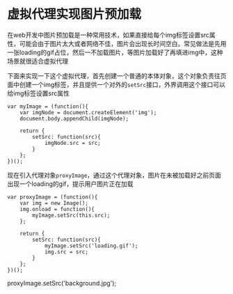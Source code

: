 # 虚拟代理实现图片预加载

在web开发中图片预加载是一种常用技术，如果直接给每个img标签设置src属性，可能会由于图片太大或者网络不佳，图片会出现长时间空白。常见做法是先用一张loading的gif占位，然后一不加载图片，等图片加载好了再填进img中，这种场景就很适合虚拟代理

下面来实现一下这个虚拟代理，首先创建一个普通的本体对象，这个对象负责往页面中创建一个img标签，并且提供一个对外的`setSrc`接口，外界调用这个接口可以给img标签设置src属性

    var myImage = (function(){
        var imgNode = document.createElement('img');
        document.body.appendChild(imgNode);

        return {
            setSrc: function(src){
                imgNode.src = src;
            }
        };
    })();

现在引入代理对象`proxyImage`，通过这个代理对象，图片在未被加载好之前页面出现一个loading的gif，提示用户图片正在加载

    var proxyImage = (function(){
        var img = new Image();
        img.onload = function(){
            myImage.setSrc(this.src);
        };

        return {
            setSrc: function(src){
                myImage.setSrc('loading.gif');
                img.src = src;
            }
        };
    })();

proxyImage.setSrc('background.jpg');
